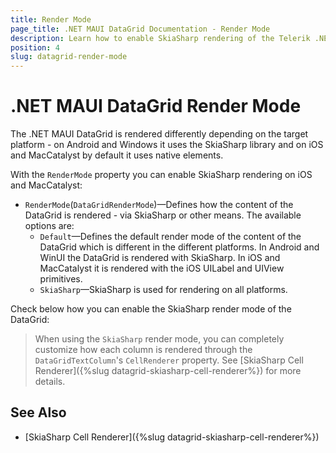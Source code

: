 ```yaml
---
title: Render Mode
page_title: .NET MAUI DataGrid Documentation - Render Mode
description: Learn how to enable SkiaSharp rendering of the Telerik .NET MAUI DataGrid on all platforms.
position: 4
slug: datagrid-render-mode
---
```


# .NET MAUI DataGrid Render Mode

The .NET MAUI DataGrid is rendered differently depending on the target platform - on Android and Windows it uses the SkiaSharp library and on iOS and MacCatalyst by default it uses native elements.

With the `RenderMode` property you can enable SkiaSharp rendering on iOS and MacCatalyst:

* `RenderMode`(`DataGridRenderMode`)&mdash;Defines how the content of the DataGrid is rendered - via SkiaSharp or other means. The available options are:
    * `Default`&mdash;Defines the default render mode of the content of the DataGrid which is different in the different platforms. In Android and WinUI the DataGrid is rendered with SkiaSharp. In iOS and MacCatalyst it is rendered with the iOS UILabel and UIView primitives.
    * `SkiaSharp`&mdash;SkiaSharp is used for rendering on all platforms.
 
Check below how you can enable the SkiaSharp render mode of the DataGrid:

<snippet id='datagrid-skia-rendering-xaml' />

>When using the `SkiaSharp` render mode, you can completely customize how each column is rendered through the `DataGridTextColumn`'s `CellRenderer` property. See [SkiaSharp Cell Renderer]({%slug datagrid-skiasharp-cell-renderer%}) for more details.

## See Also
- [SkiaSharp Cell Renderer]({%slug datagrid-skiasharp-cell-renderer%})